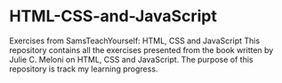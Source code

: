 # HTML-CSS-and-JavaScript
Exercises from SamsTeachYourself: HTML, CSS and JavaScript
This repository contains all the exercises presented from the book written by Julie C. Meloni on HTML, CSS and JavaScript. 
The purpose of this repository is track my learning progress. 
